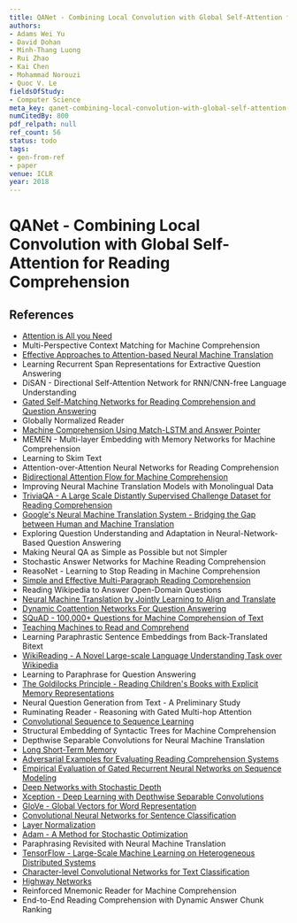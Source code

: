 ```yaml
---
title: QANet - Combining Local Convolution with Global Self-Attention for Reading Comprehension
authors:
- Adams Wei Yu
- David Dohan
- Minh-Thang Luong
- Rui Zhao
- Kai Chen
- Mohammad Norouzi
- Quoc V. Le
fieldsOfStudy:
- Computer Science
meta_key: qanet-combining-local-convolution-with-global-self-attention-for-reading-comprehension
numCitedBy: 800
pdf_relpath: null
ref_count: 56
status: todo
tags:
- gen-from-ref
- paper
venue: ICLR
year: 2018
---
```


# QANet - Combining Local Convolution with Global Self-Attention for Reading Comprehension

## References

- [Attention is All you Need](./attention-is-all-you-need.md)
- Multi-Perspective Context Matching for Machine Comprehension
- [Effective Approaches to Attention-based Neural Machine Translation](./effective-approaches-to-attention-based-neural-machine-translation.md)
- Learning Recurrent Span Representations for Extractive Question Answering
- DiSAN - Directional Self-Attention Network for RNN/CNN-free Language Understanding
- [Gated Self-Matching Networks for Reading Comprehension and Question Answering](./gated-self-matching-networks-for-reading-comprehension-and-question-answering.md)
- Globally Normalized Reader
- [Machine Comprehension Using Match-LSTM and Answer Pointer](./machine-comprehension-using-match-lstm-and-answer-pointer.md)
- MEMEN - Multi-layer Embedding with Memory Networks for Machine Comprehension
- Learning to Skim Text
- Attention-over-Attention Neural Networks for Reading Comprehension
- [Bidirectional Attention Flow for Machine Comprehension](./bidirectional-attention-flow-for-machine-comprehension.md)
- Improving Neural Machine Translation Models with Monolingual Data
- [TriviaQA - A Large Scale Distantly Supervised Challenge Dataset for Reading Comprehension](./triviaqa-a-large-scale-distantly-supervised-challenge-dataset-for-reading-comprehension.md)
- [Google's Neural Machine Translation System - Bridging the Gap between Human and Machine Translation](./google-s-neural-machine-translation-system-bridging-the-gap-between-human-and-machine-translation.md)
- Exploring Question Understanding and Adaptation in Neural-Network-Based Question Answering
- Making Neural QA as Simple as Possible but not Simpler
- Stochastic Answer Networks for Machine Reading Comprehension
- ReasoNet - Learning to Stop Reading in Machine Comprehension
- [Simple and Effective Multi-Paragraph Reading Comprehension](./simple-and-effective-multi-paragraph-reading-comprehension.md)
- Reading Wikipedia to Answer Open-Domain Questions
- [Neural Machine Translation by Jointly Learning to Align and Translate](./neural-machine-translation-by-jointly-learning-to-align-and-translate.md)
- [Dynamic Coattention Networks For Question Answering](./dynamic-coattention-networks-for-question-answering.md)
- [SQuAD - 100,000+ Questions for Machine Comprehension of Text](./squad-100-000-questions-for-machine-comprehension-of-text.md)
- [Teaching Machines to Read and Comprehend](./teaching-machines-to-read-and-comprehend.md)
- Learning Paraphrastic Sentence Embeddings from Back-Translated Bitext
- [WikiReading - A Novel Large-scale Language Understanding Task over Wikipedia](./wikireading-a-novel-large-scale-language-understanding-task-over-wikipedia.md)
- Learning to Paraphrase for Question Answering
- [The Goldilocks Principle - Reading Children's Books with Explicit Memory Representations](./the-goldilocks-principle-reading-children-s-books-with-explicit-memory-representations.md)
- Neural Question Generation from Text - A Preliminary Study
- Ruminating Reader - Reasoning with Gated Multi-hop Attention
- [Convolutional Sequence to Sequence Learning](./convolutional-sequence-to-sequence-learning.md)
- Structural Embedding of Syntactic Trees for Machine Comprehension
- Depthwise Separable Convolutions for Neural Machine Translation
- [Long Short-Term Memory](./long-short-term-memory.md)
- [Adversarial Examples for Evaluating Reading Comprehension Systems](./adversarial-examples-for-evaluating-reading-comprehension-systems.md)
- [Empirical Evaluation of Gated Recurrent Neural Networks on Sequence Modeling](./empirical-evaluation-of-gated-recurrent-neural-networks-on-sequence-modeling.md)
- [Deep Networks with Stochastic Depth](./deep-networks-with-stochastic-depth.md)
- [Xception - Deep Learning with Depthwise Separable Convolutions](./xception-deep-learning-with-depthwise-separable-convolutions.md)
- [GloVe - Global Vectors for Word Representation](./glove-global-vectors-for-word-representation.md)
- [Convolutional Neural Networks for Sentence Classification](./convolutional-neural-networks-for-sentence-classification.md)
- [Layer Normalization](./layer-normalization.md)
- [Adam - A Method for Stochastic Optimization](./adam-a-method-for-stochastic-optimization.md)
- Paraphrasing Revisited with Neural Machine Translation
- [TensorFlow - Large-Scale Machine Learning on Heterogeneous Distributed Systems](./tensorflow-large-scale-machine-learning-on-heterogeneous-distributed-systems.md)
- [Character-level Convolutional Networks for Text Classification](./character-level-convolutional-networks-for-text-classification.md)
- [Highway Networks](./highway-networks.md)
- Reinforced Mnemonic Reader for Machine Comprehension
- End-to-End Reading Comprehension with Dynamic Answer Chunk Ranking
